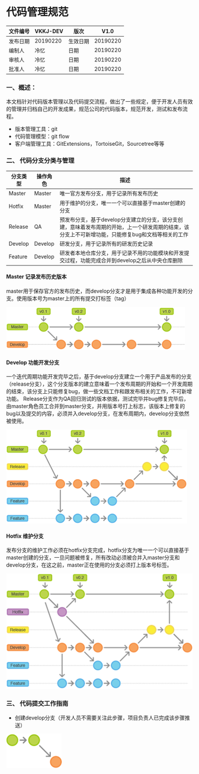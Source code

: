# 代码管理规范

文件编号 | VKKJ-DEV | 版次 | V1.0
------------ | ------------ | ------------ | ------------
发布日期 | 20190220 | 生效日期 | 20190220
编制人 | 冷忆 | 日期 | 20190220
审核人 | 冷忆 | 日期 | 20190220
批准人 | 冷忆 | 日期 | 20190220

### 一、概述：
本文档针对代码版本管理以及代码提交流程，做出了一些规定，便于开发人员有效的管理并归档自己的开发成果，规范公司的代码版本，规范开发，测试和发布流程。

+ 版本管理工具：git
+ 代码管理模型：git flow
+ 客户端管理工具：GitExtensions，TortoiseGit，Sourcetree等等

### 二、 代码分支分类与管理

分支类型 | 操作角色 | 描述
------------ | ------------ | ------------
Master | Master | 唯一官方发布分支，用于记录所有发布历史
Hotfix | Master | 用于维护的分支，唯一一个可以直接基于master创建的分支
Release | QA | 预发布分支，基于develop分支建立的分支，该分支创建，意味着发布周期的开始，上一个研发周期的结束，该分支上不可新增功能，只能修复bug和文档等相关的工作
Develop | Develop | 研发分支，用于记录所有的研发历史记录
Feature | Develop | 研发者本地仓库分支，用于记录不用的功能模块和开发提交过程，功能完成合并到develop之后从中央仓库删除

#### Master 记录发布历史版本
master用于保存官方的发布历史，而develop分支才是用于集成各种功能开发的分支。使用版本号为master上的所有提交打标签（tag）

![](Image/1.png)

#### Develop 功能开发分支
一个迭代周期功能开发完毕之后，基于develop分支建立一个用于产品发布的分支（release分支），这个分支版本的建立意味着一个发布周期的开始和一个开发周期的结束，该分支上只能修复bug，做一些文档工作和跟发布相关的工作，不可新增功能。
Release分支作为QA回归测试的版本依据，测试完毕并bug修复完毕后，由master角色员工合并到master分支，并用版本号打上标志，该版本上修复的bug以及提交的内容，必须并入develop分支，在发布周期内，develop分支依然被使用。

![](Image/2.png)

#### Hotfix 维护分支
发布分支的维护工作必须在hotfix分支完成，hotfix分支为唯一一个可以直接基于master创建的分支，一旦问题被修复，所有改动必须被合并入master分支和develop分支，在这之前，master正在使用的分支必须打上版本号标签。

![](Image/3.png)

### 三、 代码提交工作指南
+ 创建develop分支（开发人员不需要关注此步骤，项目负责人已完成该步骤推送）

![](Image/3_1.png)